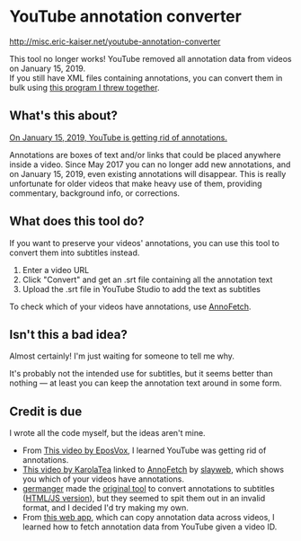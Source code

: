 <h1>YouTube annotation converter</h1>
<p><a href="http://misc.eric-kaiser.net/youtube-annotation-converter">
	http://misc.eric-kaiser.net/youtube-annotation-converter</a></p>
<p>This tool no longer works! YouTube removed all annotation data from videos on January
    15, 2019.<br />
    If you still have XML files containing annotations, you can convert them in bulk using <a
    href="xml-annotation-converter.zip">this program I threw together</a>.</p>
<h2>What's this about?</h2>
<p><a href="https://support.google.com/youtube/answer/7342737">On January 15, 2019, YouTube is getting rid
		of annotations.</a></p>
<p>Annotations are boxes of text and/or links that could be placed anywhere inside a video. Since May 2017
	you can no longer add new annotations, and on January 15, 2019, even existing annotations will
	disappear. This is really unfortunate for older videos that make heavy use of them, providing
	commentary, background info, or corrections.</p>
<h2>What does this tool do?</h2>
<p>If you want to preserve your videos' annotations, you can use this tool to convert them into subtitles
	instead.</p>
<ol>
	<li>Enter a video URL</li>
	<li>Click "Convert" and get an .srt file containing all the annotation text</li>
	<li>Upload the .srt file in YouTube Studio to add the text as subtitles</li>
</ol>
<p>To check which of your videos have annotations, use
	<a href="https://slayweb.com/annofetch/">AnnoFetch</a>.</p>
<h2>Isn't this a bad idea?</h2>
<p>Almost certainly! I'm just waiting for someone to tell me why.</p>
<p>It's probably not the intended use for subtitles, but it seems better than nothing &mdash; at least you
	can keep the annotation text around in some form.</p>
<h2>Credit is due</h2>
<p>I wrote all the code myself, but the ideas aren't mine.</p>
<ul>
	<li>From <a href="https://www.youtube.com/watch?v=LYIzvtjtR90">This video by EposVox</a>, I learned
		YouTube was getting rid of annotations.
	</li>
	<li><a href="https://www.youtube.com/watch?v=MLYaXkpbAVU">This video by KarolaTea</a> linked to <a
				href="https://slayweb.com/annofetch/">AnnoFetch</a> by <a
				href="https://twitter.com/slayweb">slayweb</a>, which shows you which of your videos have
		annotations.
	</li>
	<li><a href="https://github.com/germanger">germanger</a> made the <a
				href="https://github.com/germanger/youtubeannotations-to-srt">original tool</a> to convert
		annotations to subtitles (<a href="https://github.com/germanger/youtubeannotations-to-srt-js">HTML/JS
			version</a>), but they seemed to spit them out in an invalid format, and I decided I'd try
		making my own.
	</li>
	<li>From <a href="https://stefansundin.github.io/youtube-copy-annotations">this web app</a>, which can
		copy annotation data across videos, I learned how to fetch annotation data from YouTube given a
		video ID.
	</li>
</ul>
